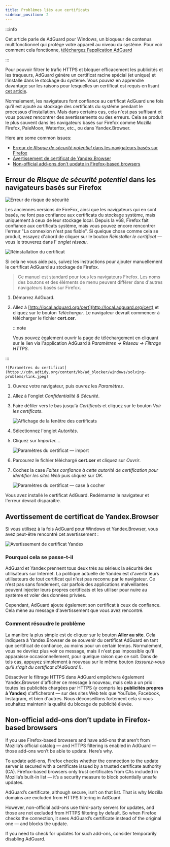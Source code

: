 ```yaml
---
title: Problèmes liés aux certificats
sidebar_position: 2
---
```


:::info

Cet article parle de AdGuard pour Windows, un bloqueur de contenus multifonctionnel qui protège votre appareil au niveau du système. Pour voir comment cela fonctionne, [téléchargez l'application AdGuard](https://agrd.io/download-kb-adblock)

:::

Pour pouvoir filtrer le trafic HTTPS et bloquer efficacement les publicités et les traqueurs, AdGuard génère un certificat racine spécial (et unique) et l'installe dans le stockage du système. Vous pouvez en apprendre davantage sur les raisons pour lesquelles un certificat est requis en lisant [cet article](/general/https-filtering/what-is-https-filtering).

Normalement, les navigateurs font confiance au certificat AdGuard une fois qu'il est ajouté au stockage des certificats du système pendant le processus d'installation. Mais dans certains cas, cela n'est pas suffisant et vous pouvez rencontrer des avertissements ou des erreurs. Cela se produit le plus souvent dans les navigateurs basés sur Firefox comme Mozilla Firefox, PaleMoon, Waterfox, etc., ou dans Yandex.Browser.

Here are some common issues:

- [Erreur de *Risque de sécurité potentiel* dans les navigateurs basés sur Firefox](#potential-security-risk-error-in-firefox-based-browsers)
- [Avertissement de certificat de Yandex.Browser](#yandexbrowser-certificate-warning)
- [Non-official add-ons don’t update in Firefox-based browsers](#non-official-add-ons-dont-update-in-firefox-based-browsers)

## Erreur de *Risque de sécurité potentiel* dans les navigateurs basés sur Firefox

![Erreur de risque de sécurité](https://cdn.adtidy.org/public/Adguard/kb/en/certificate/cert_error_en.png)

Les anciennes versions de FireFox, ainsi que les navigateurs qui en sont basés, ne font pas confiance aux certificats du stockage système, mais uniquement à ceux de leur stockage local. Depuis la v68, Firefox fait confiance aux certificats système, mais vous pouvez encore rencontrer l'erreur "La connexion n'est pas fiable". Si quelque chose comme cela se produit, essayez d'abord de cliquer sur le bouton *Réinstaller le certificat* — vous le trouverez dans l' *onglet réseau*.

![Réinstallation du certificat](https://cdn.adtidy.org/content/kb/ad_blocker/windows/solving-problems/reinstall.jpg)

Si cela ne vous aide pas, suivez les instructions pour ajouter manuellement le certificat AdGuard au stockage de Firefox.

> Ce manuel est standard pour tous les navigateurs Firefox. Les noms des boutons et des éléments de menu peuvent différer dans d'autres navigateurs basés sur Firefox.

1. Démarrez AdGuard.

1. Allez à [http://local.adguard.org/cert](http://local.adguard.org/cert) et cliquez sur le bouton *Télécharger*. Le navigateur devrait commencer à télécharger le fichier **cert.cer**.

    :::note

    Vous pouvez également ouvrir la page de téléchargement en cliquant sur le lien via l'application AdGuard à *Paramètres → Réseau → Filtrage HTTPS*.


:::

    ![Paramètres du certificat](https://cdn.adtidy.org/content/kb/ad_blocker/windows/solving-problems/link.jpeg)

1. Ouvrez votre navigateur, puis ouvrez les *Paramètres*.

1. Allez à l'onglet *Confidentialité & Sécurité*.

1. Faire défiler vers le bas jusqu'à *Certificats* et cliquez sur le bouton *Voir les certificats*.

    ![Affichage de la fenêtre des certificats](https://cdn.adtidy.org/content/kb/ad_blocker/windows/solving-problems/import1.jpeg)

1. Sélectionnez l'onglet *Autorités*.

1. Cliquez sur *Importer...*.

    ![Paramètres du certificat — import](https://cdn.adtidy.org/content/kb/ad_blocker/windows/solving-problems/import2.jpeg)

1. Parcourez le fichier téléchargé **cert.cer** et cliquez sur *Ouvrir*.

1. Cochez la case *Faites confiance à cette autorité de certification pour identifier les sites Web* puis cliquez sur *OK*.

    ![Paramètres du certificat — case à cocher](https://cdn.adtidy.org/content/kb/ad_blocker/windows/solving-problems/cert_checkbox.jpg)

Vous avez installé le certificat AdGuard. Redémarrez le navigateur et l'erreur devrait disparaître.

## Avertissement de certificat de Yandex.Browser

Si vous utilisez à la fois AdGuard pour Windows et Yandex.Browser, vous avez peut-être rencontré cet avertissement :

![Avertissement de certificat Yandex](https://cdn.adtidy.org/content/kb/ad_blocker/windows/solving-problems/yandex-cert.png)

### Pourquoi cela se passe-t-il

AdGuard et Yandex prennent tous deux très au sérieux la sécurité des utilisateurs sur Internet. La politique actuelle de Yandex est d'avertir leurs utilisateurs de tout certificat qui n'est pas reconnu par le navigateur. Ce n’est pas sans fondement, car parfois des applications malveillantes peuvent injecter leurs propres certificats et les utiliser pour nuire au système et voler des données privées.

Cependant, AdGuard ajoute également son certificat à ceux de confiance. Cela mène au message d'avertissement que vous avez rencontré.

### Comment résoudre le problème

La manière la plus simple est de cliquer sur le bouton **Aller au site**. Cela indiquera à Yandex.Browser de se souvenir du certificat AdGuard en tant que certificat de confiance, au moins pour un certain temps. Normalement, vous ne devriez plus voir ce message, mais il n'est pas impossible qu'il apparaisse occasionnellement, pour quelque raison que ce soit. Dans de tels cas, appuyez simplement à nouveau sur le même bouton *(assurez-vous qu'il s'agit du certificat d'AdGuard !)*.

Désactiver le filtrage HTTPS dans AdGuard empêchera également Yandex.Browser d'afficher ce message à nouveau, mais cela a un prix : toutes les publicités chargées par HTTPS (y compris les **publicités propres à Yandex**) s'afficheront — sur des sites Web tels que YouTube, Facebook, Instagram, et bien d'autres. Nous déconseillons fortement cela si vous souhaitez maintenir la qualité du blocage de publicité élevée.

## Non-official add-ons don’t update in Firefox-based browsers

If you use Firefox-based browsers and have add-ons that aren’t from Mozilla’s official catalog — and HTTPS filtering is enabled in AdGuard — those add-ons won’t be able to update. Here’s why.

To update add-ons, Firefox checks whether the connection to the update server is secured with a certificate issued by a trusted certificate authority (CA). Firefox-based browsers only trust certificates from CAs included in Mozilla’s built-in list — it’s a security measure to block potentially unsafe updates.

AdGuard’s certificate, although secure, isn’t on that list. That is why Mozilla domains are excluded from HTTPS filtering in AdGuard.

However, non-official add-ons use third-party servers for updates, and those are not excluded from HTTPS filtering by default. So when Firefox checks the connection, it sees AdGuard’s certificate instead of the original one — and blocks the update.

If you need to check for updates for such add-ons, consider temporarily disabling AdGuard.
